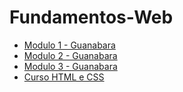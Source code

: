 # Fundamentos-Web

- [Modulo 1 - Guanabara](https://www.youtube.com/playlist?list=PLHz_AreHm4dkZ9-atkcmcBaMZdmLHft8n)
- [Modulo 2 - Guanabara](https://www.youtube.com/watch?v=vPNIAJ9B4hg&list=PLHz_AreHm4dlUpEXkY1AyVLQGcpSgVF8s)
- [Modulo 3 - Guanabara](https://www.youtube.com/watch?v=ofFgnDtn_1c&list=PLHz_AreHm4dmcAviDwiGgHbeEJToxbOpZ)
- [Curso HTML e CSS](https://www.youtube.com/playlist?list=PLbIBj8vQhvm00J3f3rD33tRuNLem8EgEA)
